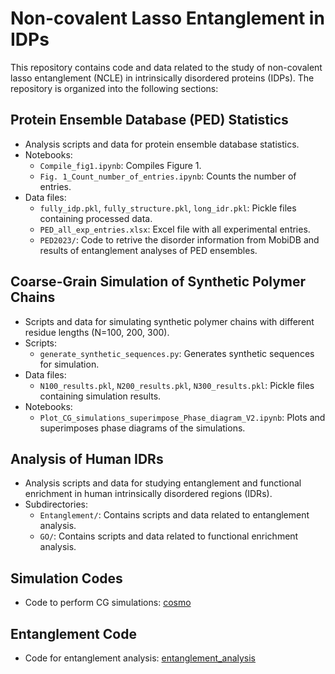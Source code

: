# Non-covalent Lasso Entanglement in IDPs

This repository contains code and data related to the study of non-covalent lasso entanglement (NCLE) in intrinsically disordered proteins (IDPs). The repository is organized into the following sections:

## Protein Ensemble Database (PED) Statistics
- Analysis scripts and data for protein ensemble database statistics.
- Notebooks:
  - `Compile_fig1.ipynb`: Compiles Figure 1.
  - `Fig. 1_Count_number_of_entries.ipynb`: Counts the number of entries.
- Data files:
  - `fully_idp.pkl`, `fully_structure.pkl`, `long_idr.pkl`: Pickle files containing processed data.
  - `PED_all_exp_entries.xlsx`: Excel file with all experimental entries.
  - `PED2023/`: Code to retrive the disorder information from MobiDB and results of entanglement analyses of PED ensembles.

## Coarse-Grain Simulation of Synthetic Polymer Chains
- Scripts and data for simulating synthetic polymer chains with different residue lengths (N=100, 200, 300).
- Scripts:
  - `generate_synthetic_sequences.py`: Generates synthetic sequences for simulation.
- Data files:
  - `N100_results.pkl`, `N200_results.pkl`, `N300_results.pkl`: Pickle files containing simulation results.
- Notebooks:
  - `Plot_CG_simulations_superimpose_Phase_diagram_V2.ipynb`: Plots and superimposes phase diagrams of the simulations.

## Analysis of Human IDRs
- Analysis scripts and data for studying entanglement and functional enrichment in human intrinsically disordered regions (IDRs).
- Subdirectories:
  - `Entanglement/`: Contains scripts and data related to entanglement analysis.
  - `GO/`: Contains scripts and data related to functional enrichment analysis.

## Simulation Codes
- Code to perform CG simulations: [cosmo](https://github.com/vuqv/cosmo)

## Entanglement Code
- Code for entanglement analysis: [entanglement_analysis](https://github.com/vuqv/entanglement_analysis)